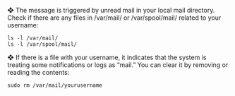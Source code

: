 ❖ The message is triggered by unread mail in your local mail directory. Check if there are any files in /var/mail/ or /var/spool/mail/ related to your username:
```plaintext
ls -l /var/mail/
ls -l /var/spool/mail/
```
❖  If there is a file with your username, it indicates that the system is treating some notifications or logs as “mail.” You can clear it by removing or reading the contents:
```plaintext
sudo rm /var/mail/yourusername
```

